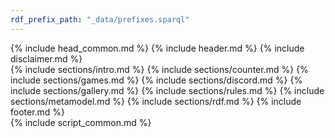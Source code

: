 ```yaml
---
rdf_prefix_path: "_data/prefixes.sparql"
---
```

<!--
	Story by HTML5 UP
	html5up.net | @ajlkn
	Free for personal and commercial use under the CCA 3.0 license (html5up.net/license)
-->
<html>
	<head>
		<title>Vocabolangelo</title>
		{% include head_common.md %}
	</head>
	<body class="is-preload">
	{% include header.md %}
	{% include disclaimer.md %}
		<div id="wrapper" class="divided">
			{% include sections/intro.md %}
			{% include sections/counter.md %}
			{% include sections/games.md %}
			{% include sections/discord.md %}
			{% include sections/gallery.md %}
			{% include sections/rules.md %}
			{% include sections/metamodel.md %}
			{% include sections/rdf.md %}
			{% include footer.md %}
		</div>
	{% include script_common.md %}
	</body>
</html>
